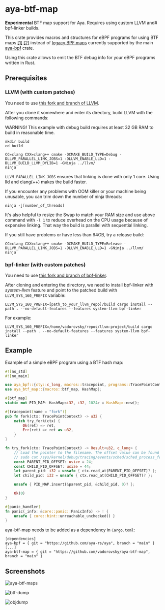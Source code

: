 # aya-btf-map

**Experimental** BTF map support for Aya. Requires using custom LLVM and#
bpf-linker builds.

This crate provides macros and structures for eBPF programs for using BTF maps
[[1]](https://github.com/libbpf/libbpf/issues/355)
[[2]](https://lwn.net/Articles/790177/) instead of
[legacy BPF maps](https://github.com/libbpf/libbpf/wiki/Libbpf:-the-road-to-v1.0#drop-support-for-legacy-bpf-map-declaration-syntax)
currently supported by the main [aya-bpf](https://github.com/aya-rs/aya/tree/main/bpf/aya-bpf)
crate.

Using this crate allows to emit the BTF debug info for your eBPF programs
written in Rust.

## Prerequisites

### LLVM (with custom patches)

You need to use [this fork and branch of LLVM](https://github.com/vadorovsky/llvm-project/tree/bpf-fixes).

After you clone it somewhere and enter its directory, build LLVM with the
following commands:

WARNING! This example with debug build requires at least 32 GB RAM to build in
reasonable time.

```
mkdir build
cd build

CC=clang CXX=clang++ cmake -DCMAKE_BUILD_TYPE=Debug -DLLVM_PARALLEL_LINK_JOBS=1 -DLLVM_ENABLE_LLD=1 -DLLVM_BUILD_LLVM_DYLIB=1 -GNinja ../llvm/
ninja
```

`LLVM_PARALLEL_LINK_JOBS` ensures that linking is done with only 1 core. Using
lld and clang(++) makes the build faster.

If you encounter any problems with OOM killer or your machine being unusable,
you can trim down the number of ninja threads:

```
ninja -j[number_of_threads]
```

It's also helpful to resize the Swap to match your RAM size and use above command with ``` -l 1 ``` to reduce overhead on the CPU usage because of expensive linking. That way the build is parallel with sequential linking.

If you still have problems or have less than 64GB, try a release build:

```
CC=clang CXX=clang++ cmake -DCMAKE_BUILD_TYPE=Release -DLLVM_PARALLEL_LINK_JOBS=1 -DLLVM_ENABLE_LLD=1 -GNinja ../llvm/
ninja
```
### bpf-linker (with custom patches)

You need to use [this fork and branch of bpf-linker](https://github.com/vadorovsky/bpf-linker/tree/fix-di).

After cloning and entering the directory, we need to install bpf-linker with
*system-llvm* feature and point to the patched build with `LLVM_SYS_160_PREFIX`
variable:

```
LLVM_SYS_160_PREFIX=[path_to_your_llvm_repo]/build cargo install --path . --no-default-features --features system-llvm bpf-linker
```

For example:

```
LLVM_SYS_160_PREFIX=/home/vadorovsky/repos/llvm-project/build cargo install --path . --no-default-features --features system-llvm bpf-linker
```

## Example

Example of a simple eBPF program using a BTF hash map:

```rust
#![no_std]
#![no_main]

use aya_bpf::{cty::c_long, macros::tracepoint, programs::TracePointContext};
use aya_btf_map::{macros::btf_map, HashMap};

#[btf_map]
static mut PID_MAP: HashMap<i32, i32, 1024> = HashMap::new();

#[tracepoint(name = "fork")]
pub fn fork(ctx: TracePointContext) -> u32 {
    match try_fork(ctx) {
        Ok(ret) => ret,
        Err(ret) => ret as u32,
    }
}

fn try_fork(ctx: TracePointContext) -> Result<u32, c_long> {
    // Load the pointer to the filename. The offset value can be found running:
    // sudo cat /sys/kernel/debug/tracing/events/sched/sched_process_fork/format
    const PARENT_PID_OFFSET: usize = 24;
    const CHILD_PID_OFFSET: usize = 44;
    let parent_pid: i32 = unsafe { ctx.read_at(PARENT_PID_OFFSET)? };
    let child_pid: i32 = unsafe { ctx.read_at(CHILD_PID_OFFSET)? };

    unsafe { PID_MAP.insert(&parent_pid, &child_pid, 0)? };

    Ok(0)
}

#[panic_handler]
fn panic(_info: &core::panic::PanicInfo) -> ! {
    unsafe { core::hint::unreachable_unchecked() }
}
```

aya-btf-map needs to be added as a dependency in `Cargo.toml`:

```
[dependencies]
aya-bpf = { git = "https://github.com/aya-rs/aya", branch = "main" }
[...]
aya-btf-map = { git = "https://github.com/vadorovsky/aya-btf-map", branch = "main" }
```

## Screenshots

![aya-btf-maps](https://raw.githubusercontent.com/vadorovsky/aya-btf-map/main/assets/aya-btf-map.png)

![btf-dump](https://raw.githubusercontent.com/vadorovsky/aya-btf-map/main/assets/btf-dump.png)

![objdump](https://raw.githubusercontent.com/vadorovsky/aya-btf-map/main/assets/objdump.png)
